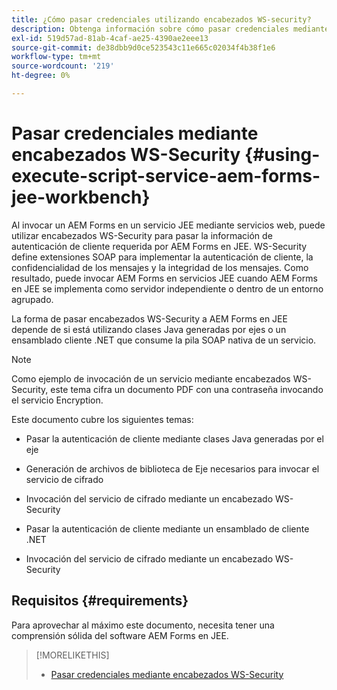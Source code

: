 ```yaml
---
title: ¿Cómo pasar credenciales utilizando encabezados WS-security?
description: Obtenga información sobre cómo pasar credenciales mediante encabezados WS-security
exl-id: 519d57ad-81ab-4caf-ae25-4390ae2eee13
source-git-commit: de38dbb9d0ce523543c11e665c02034f4b38f1e6
workflow-type: tm+mt
source-wordcount: '219'
ht-degree: 0%

---
```


# Pasar credenciales mediante encabezados WS-Security {#using-execute-script-service-aem-forms-jee-workbench}

Al invocar un AEM Forms en un servicio JEE mediante servicios web, puede utilizar encabezados WS-Security para pasar la información de autenticación de cliente requerida por AEM Forms en JEE. WS-Security define extensiones SOAP para implementar la autenticación de cliente, la confidencialidad de los mensajes y la integridad de los mensajes. Como resultado, puede invocar AEM Forms en servicios JEE cuando AEM Forms en JEE se implementa como servidor independiente o dentro de un entorno agrupado.

La forma de pasar encabezados WS-Security a AEM Forms en JEE depende de si está utilizando clases Java generadas por ejes o un ensamblado cliente .NET que consume la pila SOAP nativa de un servicio.

>[!NOTE]
>
>Como ejemplo de invocación de un servicio mediante encabezados WS-Security, este tema cifra un documento PDF con una contraseña invocando el servicio Encryption.

Este documento cubre los siguientes temas:

* Pasar la autenticación de cliente mediante clases Java generadas por el eje

* Generación de archivos de biblioteca de Eje necesarios para invocar el servicio de cifrado

* Invocación del servicio de cifrado mediante un encabezado WS-Security

* Pasar la autenticación de cliente mediante un ensamblado de cliente .NET

* Invocación del servicio de cifrado mediante un encabezado WS-Security


## Requisitos  {#requirements}

Para aprovechar al máximo este documento, necesita tener una comprensión sólida del software AEM Forms en JEE.

>[!MORELIKETHIS]
>
>* [Pasar credenciales mediante encabezados WS-Security](assets/passing-credentials-using-ws-security-headers.pdf)

